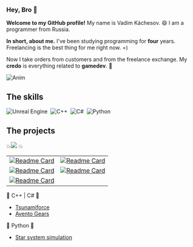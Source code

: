 ### Hey, Bro 👋
**Welcome to my GitHub profile!** My name is Vadim Káchesov. 😄 I am a programmer from Russia. 

**In short, about me.**
I've been studying programming for **four** years. Freelancing is the best thing for me right now. =)

Now I take orders from customers and from the freelance exchange. My **credo** is everything related to **gamedev**. 💯 

![Anim](https://github.com/KachesovVadim/KachesovVadim/assets/142095950/5d47e777-cca2-48ec-b542-af7227bb9030)

## The skills

![Unreal Engine](https://img.shields.io/badge/unrealengine-purple.svg?style=for-the-badge&logo=unrealengine&logoColor=white)&nbsp;
![C++](https://img.shields.io/badge/c++-mediumvioletred.svg?style=for-the-badge&logo=c%2B%2B&logoColor=white)&nbsp;
![C#](https://img.shields.io/badge/c%23-mediumvioletred.svg?style=for-the-badge&logo=c-sharp&logoColor=green)&nbsp;
![Python](https://img.shields.io/badge/python-lightseagreen?style=for-the-badge&logo=python&logoColor=white)&nbsp;

## The projects

💥<img src="https://img.shields.io/badge/UNREAL%20ENGINE-purple" /> 💥

| | |
| :--: | :--: | 
| [![Readme Card](https://github-readme-stats.vercel.app/api/pin/?username=KachesovVadim&repo=Superindustry&theme=jolly)](https://github.com/KachesovVadim/Superindustry) | [![Readme Card](https://github-readme-stats.vercel.app/api/pin/?username=KachesovVadim&repo=UE_Ball&theme=jolly)](https://github.com/KachesovVadim/UE_Ball) |
| [![Readme Card](https://github-readme-stats.vercel.app/api/pin/?username=KachesovVadim&repo=UE_TheLabyrinth&theme=jolly)](https://github.com/KachesovVadim/UE_TheLabyrinth) | [![Readme Card](https://github-readme-stats.vercel.app/api/pin/?username=KachesovVadim&repo=metahuman_demo&theme=jolly)](https://github.com/KachesovVadim/metahuman_demo) |
| [![Readme Card](https://github-readme-stats.vercel.app/api/pin/?username=KachesovVadim&repo=OVERKILL&theme=jolly)](https://github.com/KachesovVadim/OVERKILL) | |

<!--
[![Readme Card](https://github-readme-stats.vercel.app/api/pin/?username=KachesovVadim&repo=Superindustry&theme=ambient_gradient)](https://github.com/KachesovVadim/Superindustry)
[![Readme Card](https://github-readme-stats.vercel.app/api/pin/?username=KachesovVadim&repo=UE_Ball&theme=ambient_gradient)](https://github.com/KachesovVadim/UE_Ball)
[![Readme Card](https://github-readme-stats.vercel.app/api/pin/?username=KachesovVadim&repo=UE_TheLabyrinth&theme=ambient_gradient)](https://github.com/KachesovVadim/UE_TheLabyrinth)
[![Readme Card](https://github-readme-stats.vercel.app/api/pin/?username=KachesovVadim&repo=metahuman_demo&theme=ambient_gradient)](https://github.com/KachesovVadim/metahuman_demo)
[![Readme Card](https://github-readme-stats.vercel.app/api/pin/?username=KachesovVadim&repo=OVERKILL&theme=ambient_gradient)](https://github.com/KachesovVadim/OVERKILL)

- [Superindustry](https://github.com/KachesovVadim/Superindustry) 
- [UE Ball](https://github.com/KachesovVadim/UE_Ball)
- [The Labyrinth](https://github.com/KachesovVadim/UE_TheLabyrinth)
- [Metahuman demo](https://github.com/KachesovVadim/metahuman_demo)
- [OVERKILL](https://github.com/KachesovVadim/OVERKILL)
-->

💢 C++ | C# 💢

- [Tsunamiforce](https://github.com/KachesovVadim/Tsunamiforce)
- [Avento Gears](https://github.com/KachesovVadim/AventoGears)

💯 Python 💯

- [Star system simulation](https://github.com/KachesovVadim/Simple_star-system_simuation_python)
